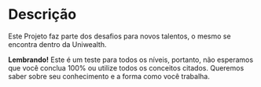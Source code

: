 # Descrição

Este Projeto faz parte dos desafios para novos talentos, o mesmo se encontra dentro da Uniwealth.

**Lembrando!** Este é um teste para todos os níveis, portanto, não esperamos que você conclua 100% ou utilize todos os conceitos citados. Queremos saber sobre seu conhecimento e a forma como você trabalha.